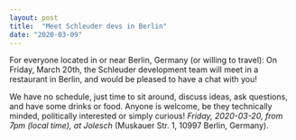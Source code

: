 ```yaml
---
layout: post
title:  "Meet Schleuder devs in Berlin"
date: "2020-03-09"
---
```


For everyone located in or near Berlin, Germany (or willing to travel): On Friday, March 20th, the Schleuder development team will meet in a restaurant in Berlin, and would be pleased to have a chat with you! 

We have no schedule, just time to sit around, discuss ideas, ask questions, and have some drinks or food. Anyone is welcome, be they technically minded, politically interested or simply curious! *Friday, 2020-03-20, from 7pm (local time), at Jolesch* (Muskauer Str. 1, 10997 Berlin, Germany).
